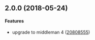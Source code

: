 <a name="2.0.0"></a>
## 2.0.0 (2018-05-24)


#### Features

*   upgrade to middleman 4 ([20808555](https://github.com/owl-stars/spriteowl.owl-stars.com/commit/2080855527fa1c73687a8577031b818ca450f368))



